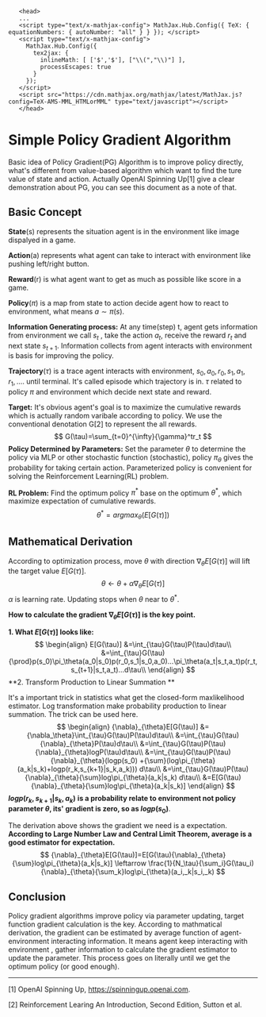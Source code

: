        <head>
       ...
       <script type="text/x-mathjax-config"> MathJax.Hub.Config({ TeX: { equationNumbers: { autoNumber: "all" } } }); </script>
       <script type="text/x-mathjax-config">
         MathJax.Hub.Config({
           tex2jax: {
             inlineMath: [ ['$','$'], ["\\(","\\)"] ],
             processEscapes: true
           }
         });
       </script>
       <script src="https://cdn.mathjax.org/mathjax/latest/MathJax.js?config=TeX-AMS-MML_HTMLorMML" type="text/javascript"></script>
       </head>


# Simple Policy Gradient Algorithm

Basic idea of Policy Gradient(PG) Algorithm is to improve policy directly, what's different from value-based algorithm which want to find the ture value of state and action. Actually OpenAI Spinning Up[1] give a clear demonstration about PG, you can see this document as a note of that.

## Basic Concept

**State**(s) represents the situation agent is in the environment like image dispalyed in a game. 

**Action**(a) represents what agent can take to interact with environment like pushing left/right button. 

**Reward**(r) is what agent want to get as much as possible like score in a game.

**Policy**($\pi$) is a map from state to action decide agent how to react to environment, what means $a\sim{\pi}(s)$.

**Information Generating process:** At any time(step) t, agent gets information from environment we call $s_t$ , take the action $a_t$, receive the reward $r_t$ and next state $s_{t+1}$.  Information collects from agent interacts with environment is basis for improving the policy.

**Trajectory**($\tau$) is a trace agent interacts with environment, $s_0,a_0,r_0,s_1,a_1,r_1,....$ until terminal. It's called episode which trajectory is in. $\tau$ related to policy $\pi$ and environment which decide next state and reward.

**Target:** It's obvious agent's goal is to maximize the cumulative rewards which is actually random varibale according to policy. We use the conventional denotation G[2] to represent the all rewards.
$$
G(\tau)=\sum_{t=0}^{\infty}{\gamma}^tr_t
$$
**Policy Determined by Parameters:** Set the parameter $\theta$ to determine the policy via MLP or other stochastic function (stochastic), policy ${\pi}_\theta$ gives the probability for taking certain action. Parameterized policy is convenient for solving the Reinforcement Learning(RL) problem.

**RL Problem:** Find the optimum policy $\pi^*$ base on the optimum $\theta^*$, which maximize expectation of cumulative rewards.
$$
\theta^*=argmax_\theta(E[G(\tau)])
$$


 ## Mathematical Derivation

According to optimization process, move $\theta$ with direction ${\nabla}_{\theta}E[G(\tau)]$ will lift the target value $E[G(\tau)]$.
$$
\theta \leftarrow \theta+\alpha{\nabla}_{\theta}E[G(\tau)]
$$
$\alpha$ is learning rate. Updating stops when $\theta$ near to $\theta^*$.

**How to calculate the gradient  $\nabla_{\theta}E[G(\tau)]$ is the key point.** 

**1. What $E[G({\tau})]$ looks like:**
$$
\begin{align}
E[G(\tau)]
&=\int_{\tau}G(\tau)P(\tau)d\tau\\
&=\int_{\tau}G(\tau){\prod}p(s_0)\pi_\theta(a_0|s_0)p(r_0,s_1|s_0,a_0)...\pi_\theta(a_t|s_t,a_t)p(r_t,s_{t+1}|s_t,a_t)...d\tau\\
\end{align}
$$
**2. Transform Production to Linear Summation **

It's a important trick in statistics what get the closed-form maxlikelihood estimator. Log transformation make probability production to linear summation.  The trick can be used here.
$$
\begin{align}
{\nabla}_{\theta}E[G(\tau)]
&={\nabla_\theta}\int_{\tau}G(\tau)P(\tau)d\tau\\
&=\int_{\tau}G(\tau){\nabla}_{\theta}P(\tau)d\tau\\
&=\int_{\tau}G(\tau)P(\tau){\nabla}_{\theta}logP(\tau)d\tau\\
&=\int_{\tau}G(\tau)P(\tau){\nabla}_{\theta}(logp(s_0) +{\sum}(log\pi_{\theta}(a_k|s_k)+logp(r_k,s_{k+1}|s_k,a_k)))
d\tau\\
&=\int_{\tau}G(\tau)P(\tau){\nabla}_{\theta}{\sum}log\pi_{\theta}(a_k|s_k)
d\tau\\
&=E[G(\tau){\nabla}_{\theta}{\sum}log\pi_{\theta}(a_k|s_k)]
\end{align}
$$
**$logp(r_k,s_{k+1}|s_k,a_k)$** **is a probability relate to environment not policy parameter $\theta$, its' gradient is zero, so as $logp(s_0)$**.

The derivation above shows the gradient we need is a expectation. **According to Large Number Law and Central Limit Theorem, average is a good estimator for expectation.**
$$
{\nabla}_{\theta}E[G(\tau)]=E[G(\tau){\nabla}_{\theta}{\sum}log\pi_{\theta}(a_k|s_k)]
\leftarrow
\frac{1}{N_\tau}{\sum_i}G(\tau_i){\nabla}_{\theta}{\sum_k}log\pi_{\theta}(a_i,_k|s_i,_k)
$$

## Conclusion

Policy gradient algorithms improve policy via parameter updating, target function gradient calculation is the key. According to mathmatical derivation, the gradient can be estimated by average function of agent-environment interacting information. It means agent keep interacting with environment , gather information to calculate the gradient estimator to update the parameter. This process goes on literally until we get the optimum policy (or good enough).







---

[1] OpenAI Spinning Up, https://spinningup.openai.com.

[2] Reinforcement Learing An Introduction, Second Edition, Sutton et al.
